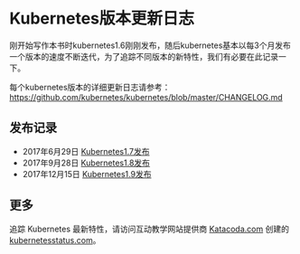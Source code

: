 # Kubernetes版本更新日志

刚开始写作本书时kubernetes1.6刚刚发布，随后kubernetes基本以每3个月发布一个版本的速度不断迭代，为了追踪不同版本的新特性，我们有必要在此记录一下。

每个kubernetes版本的详细更新日志请参考：https://github.com/kubernetes/kubernetes/blob/master/CHANGELOG.md

## 发布记录

- 2017年6月29日 [Kubernetes1.7发布](kubernetes-1.7-changelog.md)
- 2017年9月28日 [Kubernetes1.8发布](kubernetes-1.8-changelog.md)
- 2017年12月15日 [Kubernetes1.9发布](kubernetes-1.9-changelog.md)

## 更多

追踪 Kubernetes 最新特性，请访问互动教学网站提供商 [Katacoda.com](https://katacoda.com) 创建的 [kubernetesstatus.com](http://kubernetesstatus.com/)。